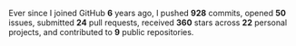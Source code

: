 Ever since I joined GitHub **6** years ago, I pushed **928** commits, opened **50** issues, submitted **24** pull requests, received **360** stars across **22** personal projects, and contributed to **9** public repositories.